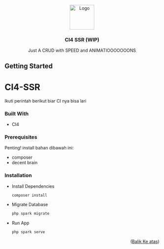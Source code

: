 <br />
<div align="center">
  <a href="https://github.com/github_username/repo_name">
    <img src="./assets/icon.png" alt="Logo" width="80" height="80">
  </a>

<h3 align="center">CI4 SSR (WIP)</h3>

  <p align="center">
    Just A CRUD with SPEED and ANIMATIOOOOOOONS
    <br />
  </p>
</div>

<!-- GETTING STARTED -->
## Getting Started

# CI4-SSR
Ikuti perintah berikut biar CI nya bisa lari

### Built With

* CI4

### Prerequisites

Penting! install bahan dibawah ini:
* composer
* decent brain 

### Installation

* Install Dependencies
   ```sh
   composer install
   ```
* Migrate Database
   ```sh
   php spark migrate
   ```
* Run App
   ```sh
   php spark serve
   ```

<p align="right">(<a href="#readme-top">Balik Ke atas</a>)</p>
